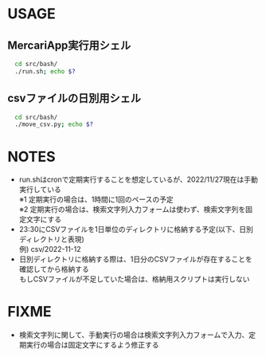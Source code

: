 # USAGE
## MercariApp実行用シェル
``` bash
  cd src/bash/
  ./run.sh; echo $?
```

## csvファイルの日別用シェル
``` bash
  cd src/bash/
  ./move_csv.py; echo $?
```

# NOTES
  - run.shはcronで定期実行することを想定しているが、2022/11/27現在は手動実行している  
    ※1 定期実行の場合は、1時間に1回のペースの予定  
    ※2 定期実行の場合は、検索文字列入力フォームは使わず、検索文字列を固定文字にする
  - 23:30にCSVファイルを1日単位のディレクトリに格納する予定(以下、日別ディレクトリと表現)  
    例) csv/2022-11-12
  - 日別ディレクトリに格納する際は、1日分のCSVファイルが存在することを確認してから格納する  
    もしCSVファイルが不足していた場合は、格納用スクリプトは実行しない

# FIXME
  - 検索文字列に関して、手動実行の場合は検索文字列入力フォームで入力、定期実行の場合は固定文字にするよう修正する
